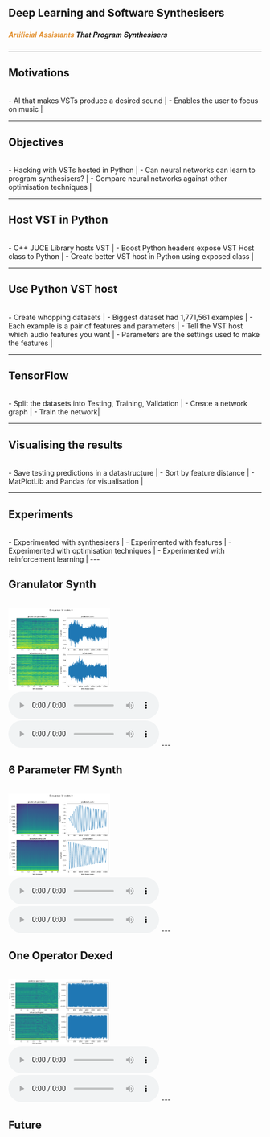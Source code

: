 ## Deep Learning and Software Synthesisers
##### <span style="font-family:Helvetica Neue; font-weight:bold"><span style="color:#e49436">Artificial Assistants</span> That Program Synthesisers</span>

---

## Motivations
<br>
- AI that makes VSTs produce a desired sound |
- Enables the user to focus on music |

---

## Objectives
<br>
- Hacking with VSTs hosted in Python |
- Can neural networks can learn to program synthesisers? |
- Compare neural networks against other optimisation techniques |

---

## Host VST in Python
<br>
- C++ JUCE Library hosts VST |
- Boost Python headers expose VST Host class to Python |
- Create better VST host in Python using exposed class |

---

## Use Python VST host
<br>
- Create whopping datasets |
- Biggest dataset had 1,771,561 examples |
- Each example is a pair of features and parameters |
- Tell the VST host which audio features you want |
- Parameters are the settings used to make the features |

---

## TensorFlow
<br>
- Split the datasets into Testing, Training, Validation |
- Create a network graph |
- Train the network|

---

## Visualising the results
<br>
- Save testing predictions in a datastructure |
- Sort by feature distance |
- MatPlotLib and Pandas for visualisation |

---

## Experiments
<br>
- Experimented with synthesisers |
- Experimented with features |
- Experimented with optimisation techniques |
- Experimented with reinforcement learning |
---

## Granulator Synth
<br>
<img src="assets/gran.png" width="40%">
<audio controls>
    <source src="http://doc.gold.ac.uk/~lfedd001/audio/actual_gran.wav"/>
</audio>
<audio controls>
    <source src="http://doc.gold.ac.uk/~lfedd001/audio/predicted_gran.wav"/>
</audio>
---

## 6 Parameter FM Synth
<br>
<img src="assets/fm.png" width="40%">
<audio controls>
    <source src="http://doc.gold.ac.uk/~lfedd001/audio/actual_fm.wav"/>
</audio>
<audio controls>
    <source src="http://doc.gold.ac.uk/~lfedd001/audio/predicted_fm.wav"/>
</audio>
---

## One Operator Dexed
<br>
<img src="assets/dexed_one.png" width="40%">
<audio controls>
    <source src="http://doc.gold.ac.uk/~lfedd001/audio/actual_dexed_one.wav"/>
</audio>
<audio controls>
    <source src="http://doc.gold.ac.uk/~lfedd001/audio/predicted_dexed_one.wav"/>
</audio>
---

## Future
<br>
